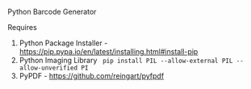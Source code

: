 Python Barcode Generator

Requires
1. Python Package Installer - https://pip.pypa.io/en/latest/installing.html#install-pip
2. Python Imaging Library ` pip install PIL --allow-external PIL --allow-unverified PI`
3. PyPDF - https://github.com/reingart/pyfpdf

